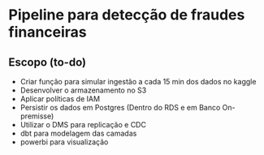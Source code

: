 # Pipeline para detecção de fraudes financeiras


## Escopo (to-do)

- Criar função para simular ingestão a cada 15 min dos dados no kaggle
- Desenvolver o armazenamento no S3
- Aplicar políticas de IAM
- Persistir os dados em Postgres (Dentro do RDS e em Banco On-premisse)
- Utilizar o DMS para replicação e CDC
- dbt para modelagem das camadas
- powerbi para visualização


